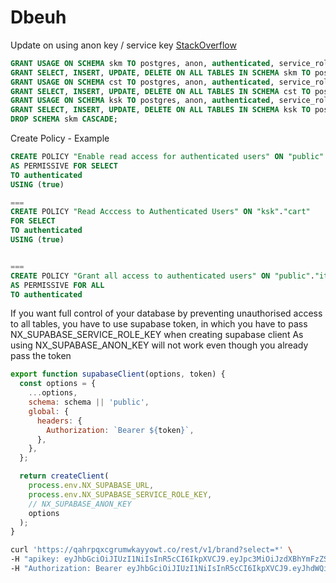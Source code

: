 # Dbeuh

Update on using anon key / service key
[StackOverflow](https://stackoverflow.com/questions/75230324/supabase-row-level-security-policy-rls-how-to-limit-access-with-supabase-ano/75230657?noredirect=1#comment132753295_75230657)

```sql
GRANT USAGE ON SCHEMA skm TO postgres, anon, authenticated, service_role, dashboard_user;
GRANT SELECT, INSERT, UPDATE, DELETE ON ALL TABLES IN SCHEMA skm TO postgres, anon, authenticated, service_role, dashboard_user;
GRANT USAGE ON SCHEMA cst TO postgres, anon, authenticated, service_role, dashboard_user;
GRANT SELECT, INSERT, UPDATE, DELETE ON ALL TABLES IN SCHEMA cst TO postgres, anon, authenticated, service_role, dashboard_user;
GRANT USAGE ON SCHEMA ksk TO postgres, anon, authenticated, service_role, dashboard_user;
GRANT SELECT, INSERT, UPDATE, DELETE ON ALL TABLES IN SCHEMA ksk TO postgres, anon, authenticated, service_role, dashboard_user;
DROP SCHEMA skm CASCADE;
```

Create Policy - Example

```sql
CREATE POLICY "Enable read access for authenticated users" ON "public"."item"
AS PERMISSIVE FOR SELECT
TO authenticated
USING (true)

===
CREATE POLICY "Read Acccess to Authenticated Users" ON "ksk"."cart"
FOR SELECT
TO authenticated
USING (true)


===
CREATE POLICY "Grant all access to authenticated users" ON "public"."item"
AS PERMISSIVE FOR ALL
TO authenticated
```

If you want full control of your database by preventing unauthorised access to all tables, you have to use
supabase token, in which you have to pass NX_SUPABASE_SERVICE_ROLE_KEY when creating supabase client
As using NX_SUPABASE_ANON_KEY will not work even though you already pass the token

```js
export function supabaseClient(options, token) {
  const options = {
    ...options,
    schema: schema || 'public',
    global: {
      headers: {
        Authorization: `Bearer ${token}`,
      },
    },
  };

  return createClient(
    process.env.NX_SUPABASE_URL,
    process.env.NX_SUPABASE_SERVICE_ROLE_KEY,
    // NX_SUPABASE_ANON_KEY
    options
  );
}
```

```bash
curl 'https://qahrpqxcgrumwkayyowt.co/rest/v1/brand?select=*' \
-H "apikey: eyJhbGciOiJIUzI1NiIsInR5cCI6IkpXVCJ9.eyJpc3MiOiJzdXBhYmFzZSIsInJlZiI6InFhaHJwcXhjZ3J1bXdrYXl5b3d0Iiwicm9sZSI6ImFub24iLCJpYXQiOjE2NzI5MjA0MDEsImV4cCI6MTk4ODQ5NjQwMX0.71bfd4Z8jccfoPLJn-yxolOQNlYoJuY9TLOYvLRgPoY" \
-H "Authorization: Bearer eyJhbGciOiJIUzI1NiIsInR5cCI6IkpXVCJ9.eyJhdWQiOiJhdXRoZW50aWNhdGVkIiwiZXhwIjoxNjc0MjE5NTc4LCJzdWIiOiIwMDJkYjY1ZS1lZGNmLTQyNTMtODA0MS1kNDgzNjRlMTY3ODAiLCJlbWFpbCI6ImVrby5hbmRyaTlAZ21haWwuY29tIiwicGhvbmUiOiIiLCJhcHBfbWV0YWRhdGEiOnsicHJvdmlkZXIiOiJlbWFpbCIsInByb3ZpZGVycyI6WyJlbWFpbCJdfSwidXNlcl9tZXRhZGF0YSI6e30sInJvbGUiOiJhdXRoZW50aWNhdGVkIiwiYWFsIjoiYWFsMSIsImFtciI6W3sibWV0aG9kIjoicGFzc3dvcmQiLCJ0aW1lc3RhbXAiOjE2NzQyMTU5Nzh9XSwic2Vzc2lvbl9pZCI6IjYwNWVlY2EwLTNjZTUtNDE0Mi05MDE1LTVmZmIwZTZhNmM0NSJ9.o9jsXoErMywRWe_SJ49d4mERSwY5RZ3WQbVwwtXc4P4"
```
